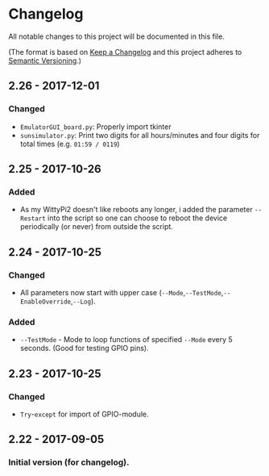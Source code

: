 ﻿# Changelog
All notable changes to this project will be documented in this file.

(The format is based on [Keep a Changelog](http://keepachangelog.com/en/1.0.0/) and this project adheres to [Semantic Versioning](http://semver.org/spec/v2.0.0.html).)


## 2.26 - 2017-12-01
### Changed
- `EmulatorGUI_board.py`: Properly import tkinter
- `sunsimulator.py`: Print two digits for all hours/minutes and four digits for total times (e.g. `01:59 / 0119`)


## 2.25 - 2017-10-26
### Added
- As my WittyPi2 doesn't like reboots any longer, i added the parameter `--Restart` into the script so one can choose to reboot the device periodically (or never) from outside the script.


## 2.24 - 2017-10-25
### Changed
- All parameters now start with upper case (`--Mode`,`--TestMode`,`--EnableOverride`,`--Log`).

### Added
- `--TestMode` - Mode to loop functions of specified `--Mode` every 5 seconds. (Good for testing GPIO pins).


## 2.23 - 2017-10-25
### Changed
- `Try`-`except` for import of GPIO-module.


## 2.22 - 2017-09-05
### Initial version (for changelog).
